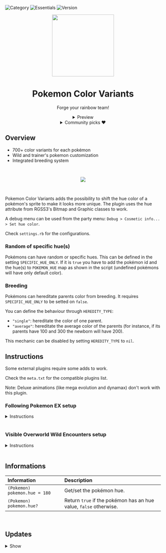![Category](https://badgen.net/badge/Category/Gameplay/green)
![Essentials](https://badgen.net/badge/Essentials/20.1/orange)
![Version](https://badgen.net/badge/Version/1.1.0/cyan)

<p align="center">
<img width="200px" src="https://user-images.githubusercontent.com/63038410/189546697-067374fd-5a8d-43d5-941b-cb1f338c09a0.png">
</p>

<h1 align="center">Pokemon Color Variants</h1>

<p align="center">
Forge your rainbow team!
</p>

<div align="center">
  <details>
  <summary>Preview</summary>
    <img src="https://user-images.githubusercontent.com/63038410/189638185-6cb01896-b0bc-49dd-a800-5cd10fa734a2.gif">
    <p>Wild encounter</p><br>
    <img src="https://user-images.githubusercontent.com/63038410/189638258-8d08e41d-4ee8-496e-8ed2-9b45b9e6a1b1.gif">
    <p>A walk with Scyther</p><br>
    <img src="https://user-images.githubusercontent.com/63038410/189638289-beab8591-be64-4857-aa75-5bea1396aec7.gif">
    <p>Pc showcase</p>
  </details>
</div>

<div align="center">
  <details>
  <summary>Community picks ❤️</summary>
    <img width="500px" src="https://user-images.githubusercontent.com/63038410/216767202-dded7695-8f3b-4c67-a419-f87122cbe246.png">
    <p>LilyInTheWater's Pidgey</p><br>
    <img width="500px" src="https://user-images.githubusercontent.com/63038410/216767426-8a821395-efdb-4a84-922c-0aa356864f7f.png">
    <p>MaouAlter's Eelektross</p>
  </details>
</div>

## Overview
- 700+ color variants for each pokémon
- Wild and trainer's pokemon customization
- Integrated breeding system

<br>
<a href="https://micktk.github.io/Pokemon-Essentials-Plugins/index.html#/home?url=https://github.com/MickTK/Pokemon-Essentials-Plugins/tree/main/
Pokemon%20Color%20Variants
&fileName=Pokemon%20Color%20Variants
&rootDirectory=true"><p align="center">
<img src="https://custom-icon-badges.herokuapp.com/badge/-Download-red?style=for-the-badge&logo=download&logoColor=white">
</p></a>
<br>

Pokemon Color Variants adds the possibility to shift the hue color of a pokémon's sprite to make it looks more unique.
The plugin uses the hue attribute from RGSS3's Bitmap and Graphic classes to work.

A debug menu can be used from the party menu: `Debug > Cosmetic info... > Set hue color`.

Check `settings.rb` for the configurations.

### Random of specific hue(s)
Pokémons can have random or specific hues.
This can be defined in the setting `SPECIFIC_HUE_ONLY`.
If it is `true` you have to add the pokémon id and the hue(s) to `POKEMON_HUE` map as shown in the script (undefined pokémons will have only default color).

### Breeding
Pokémons can hereditate parents color from breeding.
It requires `SPECIFIC_HUE_ONLY` to be setted on `false`.

You can define the behaviour through `HEREDITY_TYPE`:
- `"single"`: hereditate the color of one parent.
- `"average"`: hereditate the average color of the parents (for instance, if its parents have 100 and 300 the newborn will have 200).

This mechanic can be disabled by setting `HEREDITY_TYPE` to `nil`.

## Instructions
Some external plugins require some adds to work.

Check the `meta.txt` for the compatible plugins list.

Note: Deluxe animations (like mega evolution and dynamax) don't work with this plugin.

### Following Pokemon EX setup

<details>
<summary>Instructions</summary>

Setup Following Pokemon EX plugin:
1. Open the file `Following Pokemon EX > Main Module > Event_Sprite Commands.rb` from the plugin folder and go to the `change_sprite` method.
2. Copy and paste `PokemonColorVariants.apply(pkmn,FollowingPkmn.get_event,FollowingPkmn.get_data) if PluginManager.installed?("Pokemon Color Variants")` in the script as shown in the example below.
```ruby
  if FollowingPkmn.get_event&.move_route_forcing
    hue = pkmn.respond_to?(:superHue) && pkmn.superShiny? ? pkmn.superHue : 0
    FollowingPkmn.get_event&.character_hue  = hue
    FollowingPkmn.get_data&.character_hue   = hue
  end
  # Pokemon color variant
  PokemonColorVariants.apply(pkmn,FollowingPkmn.get_event,FollowingPkmn.get_data) if PluginManager.installed?("Pokemon Color Variants")
end
```

</details>
<br>

### Visible Overworld Wild Encounters setup

<details>
<summary>Instructions</summary>

Setup Visible Overworld Wild Encounters plugin:
1. Open the file `001_visible overworld wild encounters script.rb` from the plugin folder and go to the `Game_Map > spawnPokeEvent` method.
2. Copy and paste `PokemonColorVariants.apply(pokemon,event) if PluginManager.installed?("Pokemon Color Variants")` in the script as shown in the example below.
```ruby
#--- movement of the event --------------------------------
# Pokemon color variant
PokemonColorVariants.apply(pokemon,event) if PluginManager.installed?("Pokemon Color Variants")
event.pages[0].move_speed = VisibleEncounterSettings::DEFAULT_MOVEMENT[0]
event.pages[0].move_frequency = VisibleEncounterSettings::DEFAULT_MOVEMENT[1]
```

</details>
<br>

## Informations
| Information | Description |
|:-|:-|
| `(Pokemon) pokemon.hue = 180` | Get/set the pokémon hue. |
| `(Pokemon) pokemon.hue?` | Return `true` if the pokémon has an hue value, `false` otherwise. |

<br>

## Updates
<details>
<summary>Show</summary>

#### 1.1.0
  - Hue can now be applied to icons
  - Hue can now be applied to trainer's pokemons
  - Hue can now be applied to shiny and/or super shiny exclusively
  - Added a debug menu
  - Added compatibility with `Visible Overworld Wild Encounters` plugin

#### 1.0.1
  - Fixed compatibility bugs with third party plugins

</details>
